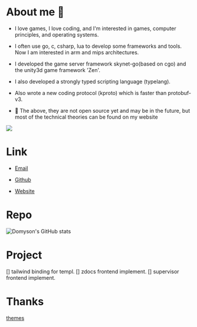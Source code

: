 # About me 👋

* I love games, I love coding, and I'm interested in games, computer principles, and operating systems.

* I often use go, c, csharp, lua to develop some frameworks and tools. Now I am interested in arm and mips architectures.

* I developed the game server framework skynet-go(based on cgo) and the unity3d game framework 'Zen'.

* I also developed a strongly typed scripting language (typelang).

* Also wrote a new coding protocol (kproto) which is faster than protobuf-v3.

* 👋 The above, they are not open source yet and may be in the future, but most of the technical theories can be found on my website

![](https://komarev.com/ghpvc/?username=domyson)

# Link

+ [Email](cnmlgbbg@hotmail.com)

+ [Github](https://github.com/domyson)

+ [Website](https://domyson.github.io)




<!--[![Top Langs](https://github-readme-stats.vercel.app/api/top-langs/?username=domyson&layout=compact)]()-->


# Repo

![Domyson's GitHub stats](https://github-readme-stats.vercel.app/api?username=domyson&show_icons=true&theme=onedark)


<!--<a href="https://github.com/anuraghazra/github-readme-stats">
  <img align="center" src="https://github-readme-stats.vercel.app/api/pin/?username=anuraghazra&repo=github-readme-stats" />
</a>
<a href="https://github.com/domyson/bumper">
  <img align="center" src="https://github-readme-stats.vercel.app/api/pin/?username=anuraghazra&repo=convoychat" />
</a>-->

# Project
[] tailwind binding for templ.
[] zdocs frontend implement.
[] supervisor frontend implement.

# Thanks

[themes](https://github.com/MeiK2333/github-style)
